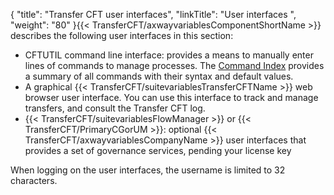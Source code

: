 {
    "title": "Transfer CFT user interfaces",
    "linkTitle": "User interfaces ",
    "weight": "80"
}{{< TransferCFT/axwayvariablesComponentShortName  >}} describes the following user
interfaces in this section:

- CFTUTIL command
    line interface: provides a means to manually enter lines of commands to
    manage processes. The [Command Index](command_summary) provides a summary of all commands with their syntax and default values.
- A graphical {{< TransferCFT/suitevariablesTransferCFTName  >}} web browser user interface. You can use this interface to track and manage transfers, and consult the Transfer CFT log.
- {{< TransferCFT/suitevariablesFlowManager  >}} or {{< TransferCFT/PrimaryCGorUM  >}}: optional {{< TransferCFT/axwayvariablesCompanyName  >}} user interfaces that provides a set of governance services, pending your license key

When logging on the user interfaces, the username is limited to 32 characters.
